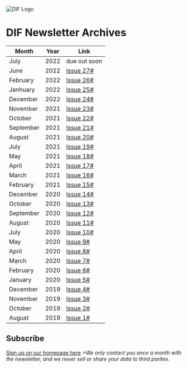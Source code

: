 ![DIF Logo](https://raw.githubusercontent.com/decentralized-identity/universal-resolver/master/docs/logo-dif.png)

# DIF Newsletter Archives


| Month | Year | Link | 
| ----------- | -------------- | ---------------- |
| July | 2022 | due out soon |
| June | 2022 | [Issue 27#](https://blog.identity.foundation/dif-monthly-27/) |
| February | 2022 | [Issue 26#](https://blog.identity.foundation/dif-monthly-26/) |
| Janhuary | 2022 | [Issue 25#](https://blog.identity.foundation/dif-monthly-25/)
| December | 2022 | [Issue 24#](https://blog.identity.foundation/dif-monthly-24)
| November | 2021 | [Issue 23#](https://blog.identity.foundation/dif-monthly-23/) 
| October | 2021 | [Issue 22#](https://blog.identity.foundation/dif-monthly-22/) 
| September | 2021 | [Issue 21#](https://blog.identity.foundation/dif-monthly-21/) 
| August | 2021 | [Issue 20#](https://blog.identity.foundation/dif-monthly-20/) 
| July | 2021 | [Issue 19#](https://blog.identity.foundation/dif-monthly-19/) 
| May | 2021 | [Issue 18#](https://blog.identity.foundation/dif-monthly-18/) 
| April | 2021 | [Issue 17#](https://blog.identity.foundation/dif-monthly-17/) 
| March | 2021 | [Issue 16#](https://blog.identity.foundation/dif-monthly-16/) 
| February | 2021 |[Issue 15#](https://blog.identity.foundation/dif-monthly-15/)
| December | 2020 | [Issue 14#](https://blog.identity.foundation/dif-monthly-14/) 
| October | 2020 | [Issue 13#](https://blog.identity.foundation/dif-monthly-13/) 
| September | 2020 | [Issue 12#](https://blog.identity.foundation/dif-monthly-12/) 
| August | 2020 | [Issue 11#](https://blog.identity.foundation/dif-monthly-11/) 
| July | 2020 | [Issue 10#](https://blog.identity.foundation/dif-monthly-10/) 
| May | 2020 | [Issue 9#](https://blog.identity.foundation/dif-monthly-9/) 
| April | 2020 | [Issue 8#](https://blog.identity.foundation/dif-monthly-8/) 
| March | 2020 | [Issue 7#](https://blog.identity.foundation/dif-monthly-7/) 
| February | 2020 | [Issue 6#](https://blog.identity.foundation/dif-monthly-6/) 
| January | 2020 | [Issue 5#](https://blog.identity.foundation/dif-monthly-5/) 
| December | 2019 | [Issue 4#](https://blog.identity.foundation/dif-monthly-4/) 
| November | 2019 | [Issue 3#](https://blog.identity.foundation/dif-monthly-3/)
| October | 2019 | [Issue 2#](https://blog.identity.foundation/dif-monthly-2/)
| August | 2019 | [Issue 1#](https://blog.identity.foundation/dif-monthly-1-edit-c/)


## Subscribe

[Sign up on our homepage here](https://identity.foundation/)
_>We only contact you once a month with the newsletter, and we never sell or share your data to third parites._
